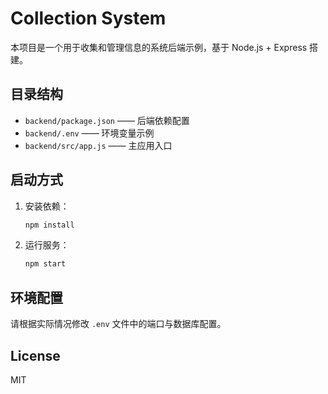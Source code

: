 # Collection System

本项目是一个用于收集和管理信息的系统后端示例，基于 Node.js + Express 搭建。

## 目录结构

- `backend/package.json` —— 后端依赖配置
- `backend/.env` —— 环境变量示例
- `backend/src/app.js` —— 主应用入口

## 启动方式

1. 安装依赖：  
   ```bash
   npm install
   ```
2. 运行服务：  
   ```bash
   npm start
   ```

## 环境配置

请根据实际情况修改 `.env` 文件中的端口与数据库配置。

## License

MIT
